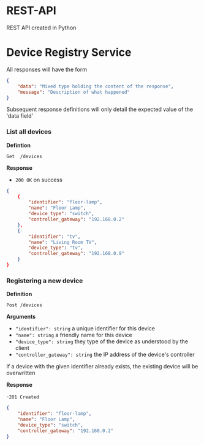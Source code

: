 # REST-API
REST API created in Python

# Device Registry Service 

All responses will have the form 

```json
{
	"data": "Mixed type holding the content of the response",
	"message": "Description of what happened"
}
```

Subsequent response definitions will only detail the expected value of the 'data field' 

### List all devices 

**Defintion**

`Get  /devices`

**Response**

- `200 OK` on success

```json 
{
	{
		"identifier": "floor-lamp",
		"name": "Floor Lamp", 
		"device_type": "switch", 
		"controller_gateway": "192.168.0.2"
	},
	{
		"identifier": "tv",
		"name": "Living Room TV", 
		"device_type": "tv", 
		"controller_gateway": "192.168.0.9"
	}
}
```

### Registering a new device 

**Definition**

`Post /devices`

**Arguments**

- `"identifier": string` a unique identifier for this device
- `"name": string` a friendly name for this device 
- `"device_type": string` they type of the device as understood by the client 
- `"controller_gateway": string` the IP address of the device's controller

If a device with the given identifier already exists, the existing device will be overwritten 

**Response**

-`201 Created`

```json 
{
	"identifier": "floor-lamp",
	"name": "Floor Lamp", 
	"device_type": "switch", 
	"controller_gateway": "192.168.0.2"
}
```



